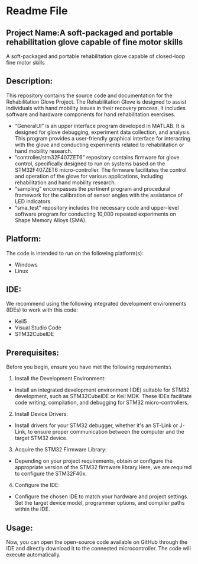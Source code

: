 # Readme File
## Project Name:A soft-packaged and portable rehabilitation glove capable of fine motor skills
A soft-packaged and portable rehabilitation glove capable of closed-loop fine motor skills

## Description:
This repository contains the source code and documentation for the Rehabilitation Glove Project. The Rehabilitation Glove is designed to assist individuals with hand mobility issues in their recovery process. It includes software and hardware components for hand rehabilitation exercises.
- “GeneralUI” is an upper interface program developed in MATLAB. It is designed for glove debugging, experiment data collection, and analysis. This program provides a user-friendly graphical interface for interacting with the glove and conducting experiments related to rehabilitation or hand mobility research.
- “controller/stm32F407ZET6” repository contains firmware for glove control, specifically designed to run on systems based on the STM32F407ZET6 micro-controller. The firmware facilitates the control and operation of the glove for various applications, including rehabilitation and hand mobility research.
- “sampling” encompasses the pertinent program and procedural framework for the calibration of sensor angles with the assistance of LED indicators.
- “sma_test” repository includes the necessary code and upper-level software program for conducting 10,000 repeated experiments on Shape Memory Alloys (SMA).

## Platform:
The code is intended to run on the following platform(s):
- Windows
- Linux

## IDE:
We recommend using the following integrated development environments (IDEs) to work with this code:
- Keil5
- Visual Studio Code
- STM32CubeIDE

## Prerequisites:
Before you begin, ensure you have met the following requirements:\
1. Install the Development Environment:
  - Install an integrated development environment (IDE) suitable for STM32 development, such as STM32CubeIDE or Keil MDK. These IDEs facilitate code writing, compilation, and debugging for STM32 micro-controllers.
2. Install Device Drivers:
  - Install drivers for your STM32 debugger, whether it's an ST-Link or J-Link, to ensure proper communication between the computer and the target STM32 device.
3. Acquire the STM32 Firmware Library:
  - Depending on your project requirements, obtain or configure the appropriate version of the STM32 firmware library.Here, we are required to configure the STM32F40x.
4. Configure the IDE:
  - Configure the chosen IDE to match your hardware and project settings. Set the target device model, programmer options, and compiler paths within the IDE.

## Usage:
Now, you can open the open-source code available on GitHub through the IDE and directly download it to the connected microcontroller. The code will execute automatically.








